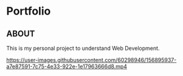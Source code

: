 # Portfolio

## ABOUT ##
This is my personal project to understand Web Development.



https://user-images.githubusercontent.com/60298946/156895937-a7e87591-7c75-4e33-922e-1e17963666d8.mp4

